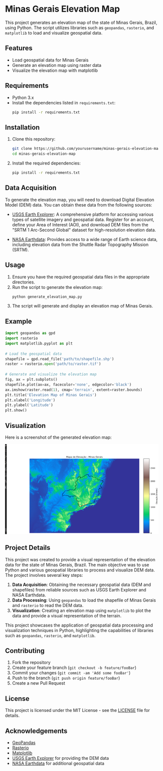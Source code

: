 
# Minas Gerais Elevation Map

This project generates an elevation map of the state of Minas Gerais, Brazil, using Python. The script utilizes libraries such as `geopandas`, `rasterio`, and `matplotlib` to load and visualize geospatial data.

## Features

- Load geospatial data for Minas Gerais
- Generate an elevation map using raster data
- Visualize the elevation map with matplotlib

## Requirements

- Python 3.x
- Install the dependencies listed in `requirements.txt`:
  ```sh
  pip install -r requirements.txt
  ```

## Installation

1. Clone this repository:
   ```sh
   git clone https://github.com/yourusername/minas-gerais-elevation-map.git
   cd minas-gerais-elevation-map
   ```
2. Install the required dependencies:
   ```sh
   pip install -r requirements.txt
   ```

## Data Acquisition

To generate the elevation map, you will need to download Digital Elevation Model (DEM) data. You can obtain these data from the following sources:

- [USGS Earth Explorer](https://earthexplorer.usgs.gov/): A comprehensive platform for accessing various types of satellite imagery and geospatial data. Register for an account, define your Area of Interest (AOI), and download DEM files from the "SRTM 1 Arc-Second Global" dataset for high-resolution elevation data.

- [NASA Earthdata](https://earthdata.nasa.gov/): Provides access to a wide range of Earth science data, including elevation data from the Shuttle Radar Topography Mission (SRTM).

## Usage

1. Ensure you have the required geospatial data files in the appropriate directories.
2. Run the script to generate the elevation map:
   ```sh
   python generate_elevation_map.py
   ```
3. The script will generate and display an elevation map of Minas Gerais.

## Example

```python
import geopandas as gpd
import rasterio
import matplotlib.pyplot as plt

# Load the geospatial data
shapefile = gpd.read_file('path/to/shapefile.shp')
raster = rasterio.open('path/to/raster.tif')

# Generate and visualize the elevation map
fig, ax = plt.subplots()
shapefile.plot(ax=ax, facecolor='none', edgecolor='black')
ax.imshow(raster.read(1), cmap='terrain', extent=raster.bounds)
plt.title('Elevation Map of Minas Gerais')
plt.xlabel('Longitude')
plt.ylabel('Latitude')
plt.show()
```

## Visualization

Here is a screenshot of the generated elevation map:

![Elevation Map Screenshot](screenshots/minas_gerais.png)

## Project Details

This project was created to provide a visual representation of the elevation data for the state of Minas Gerais, Brazil. The main objective was to use Python and various geospatial libraries to process and visualize DEM data. The project involves several key steps:

1. **Data Acquisition**: Obtaining the necessary geospatial data (DEM and shapefiles) from reliable sources such as USGS Earth Explorer and NASA Earthdata.
2. **Data Processing**: Using `geopandas` to load the shapefile of Minas Gerais and `rasterio` to read the DEM data.
3. **Visualization**: Creating an elevation map using `matplotlib` to plot the data and provide a visual representation of the terrain.

This project showcases the application of geospatial data processing and visualization techniques in Python, highlighting the capabilities of libraries such as `geopandas`, `rasterio`, and `matplotlib`.

## Contributing

1. Fork the repository
2. Create your feature branch (`git checkout -b feature/fooBar`)
3. Commit your changes (`git commit -am 'Add some fooBar'`)
4. Push to the branch (`git push origin feature/fooBar`)
5. Create a new Pull Request

## License

This project is licensed under the MIT License - see the [LICENSE](LICENSE) file for details.

## Acknowledgements

- [GeoPandas](https://geopandas.org/)
- [Rasterio](https://rasterio.readthedocs.io/en/latest/)
- [Matplotlib](https://matplotlib.org/)
- [USGS Earth Explorer](https://earthexplorer.usgs.gov/) for providing the DEM data
- [NASA Earthdata](https://earthdata.nasa.gov/) for additional geospatial data
